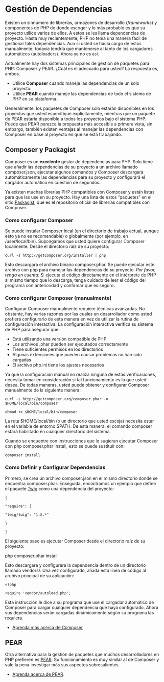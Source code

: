 # Gestión de Dependencias

Existen un sinnúmero de librerías, armazones de desarrollo \(_frameworks_\) y componentes de PHP de donde escoger y lo más probable es que su proyecto utilice varios de ellos. A estos se les llama dependencias de proyecto. Hasta muy recientemente, PHP no tenía una manera fácil de gestionar tales dependencias. Aun si usted se hacía cargo de estos manualmente, todavía tendría que mantenerse al tanto de los cargadores automáticos \(autoloaders\). Ahora ya no es así.

Actualmente hay dos sistemas principales de gestión de paquetes para PHP: Composer y PEAR. ¿Cuál es el adecuado para usted? La respuesta es, ambos.

* Utilice **Composer** cuando maneje las dependencias de un solo proyecto.
* Utilice **PEAR** cuando maneje las dependencias de todo el sistema de PHP en su plataforma.

Generalmente, los paquetes de Composer solo estarán disponibles en los proyectos que usted especifique explícitamente, mientras que un paquete de PEAR estaría disponible a todos los proyectos bajo el sistema PHP. Puede que PEAR parezca la propuesta más accesible a primera vista, sin embargo, también existen ventajas al manejar las dependencias con Composer en base al proyecto en que se está trabajando.

## Composer y Packagist

Composer es un **excelente** gestor de dependencias para PHP. Solo tiene que añadir las dependencias de su proyecto a un archivo llamado composer.json, ejecutar algunos comandos y Composer descargará automáticamente las dependencias para su proyecto y configurará el cargador automático en cuestión de segundos.

Ya existen muchas librerías PHP compatibles con Composer y están listas para que las use en su proyecto. Hay una lista de estos “paquetes” en el sitio [Packagist](http://packagist.org/), que es el repositorio oficial de librerías compatibles con Composer.

### Como configurar Composer

Se puede instalar Composer local \(en el directorio de trabajo actual, aunque esto ya no es recomendable\) o globalmente \(por ejemplo, en \/user\/local\/bin\). Supongamos que usted quiere configurar Composer localmente. Desde el directorio raíz de su proyecto:

`curl -s http://getcomposer.org/installer | php`

Esto descargará el archivo binario composer.phar. Se puede ejecutar este archivo con php para manejar las dependencias de su proyecto. _Por favor, tenga en cuenta:_ Si ejecuta el código directamente en el intérprete de PHP al mismo tiempo que lo descarga, tenga cuidado de leer el código del programa con anterioridad y confirmar que es seguro.

### Como configurar Composer \(manualmente\)

Configurar Composer manualmente requiere técnicas avanzadas. No obstante, hay varias razones por las cuales un desarrollador como usted prefiera configurarlo de esta manera en vez de utilizar la rutina de configuración interactiva. La configuración interactiva verifica su sistema de PHP para asegurar que:

* Está utilizando una versión compatible de PHP
* Los archivos .phar pueden ser ejecutados correctamente
* Tiene suficientes permisos en los directorios
* Algunas extensiones que pueden causar problemas no han sido cargadas
* El archivo php.ini tiene los ajustes necesarios

Ya que la configuración manual no realiza ninguna de estas verificaciones, necesita tomar en consideración si tal funcionamiento es lo que usted desea. De todas maneras, usted puede obtener y configurar Composer manualmente de la siguiente manera:

`curl -s http://getcomposer.org/composer.phar -o $HOME/local/bin/composer`

`chmod +x $HOME/local/bin/composer`

La ruta $HOME\/local\/bin \(o un directorio que usted escoja\) necesita estar en el variable de entorno $PATH. De esta manera, el comando composer estará habilitado en cualquier directorio del sistema.

Cuando se encuentre con instrucciones que le sugieran ejecutar Composer con php composer.phar install, esto se puede sustituir con:

`composer install`

### Como Definir y Configurar Dependencias

Primero, se crea un archivo composer.json en el mismo directorio donde se encuentra composer.phar. Enseguida, encontramos un ejemplo que define el paquete [Twig](http://twig.sensiolabs.org) como una dependencia del proyecto:

`{`

`"require": {`

`"twig/twig": "1.8.*"`

`}`

`}`

El siguiente paso es ejecutar Composer desde el directorio raíz de su proyecto:

php composer.phar install

Esto descargara y configurara la dependencia dentro de un directorio llamado vendors\/. Una vez configurado, añada esta línea de código al archivo principal de su aplicación:

`<?php`

`require 'vendor/autoload.php';`

Esta instrucción le dice a su programa que use el cargador automático de Composer para cargar cualquier dependencia que haya configurado. Ahora sus dependencias serán cargadas dinámicamente según su programa las requiera.

* [Aprenda más acerca de Composer](http://getcomposer.org/doc/00-intro.md)

## PEAR

Otra alternativa para la gestión de paquetes que muchos desarrolladores en PHP prefieren es [PEAR](http://pear.php.net/). Su funcionamiento es muy similar al de Composer y vale la pena investigar más sus aspectos sobresalientes.

* [Aprenda acerca de PEAR](http://pear.php.net/).

